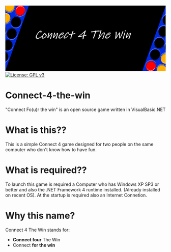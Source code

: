
![Logo](Resources/C4TWstartup.png)
[![License: GPL v3](https://img.shields.io/badge/License-GPL%20v3-blue.svg)](LICENSE)

# Connect-4-the-win
"Connect Fo(u)r the win" is an open source game written in VisualBasic.NET



# What is this??
This is a simple Connect 4 game designed for two people on the same computer who don't know how to have fun.


# What is required??
To launch this game is required a Computer who has Windows XP SP3 or better and also the .NET Framework 4 runtime installed. (Already installed on recent OS).
At the startup is required also an Internet Connetion.


# Why this name?
Connect 4 The Win stands for:
* **Connect four** The Win
* Connect **for the win**
